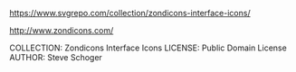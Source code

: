 https://www.svgrepo.com/collection/zondicons-interface-icons/

http://www.zondicons.com/

COLLECTION: Zondicons Interface Icons
LICENSE: Public Domain License
AUTHOR: Steve Schoger